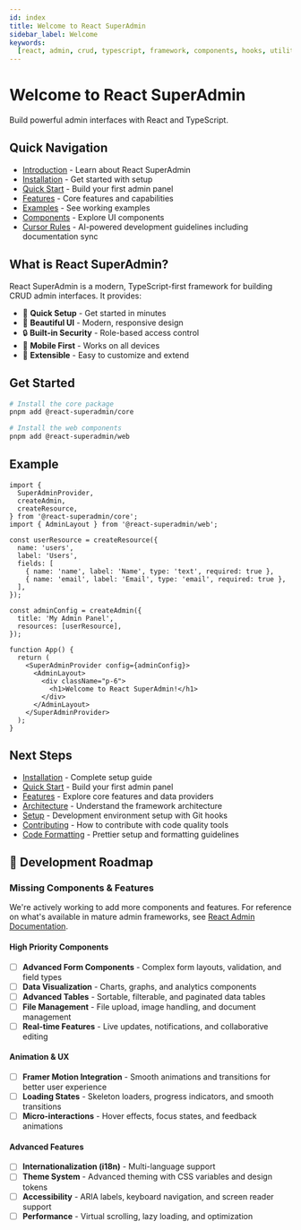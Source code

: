 ```yaml
---
id: index
title: Welcome to React SuperAdmin
sidebar_label: Welcome
keywords:
  [react, admin, crud, typescript, framework, components, hooks, utilities]
---
```


# Welcome to React SuperAdmin

Build powerful admin interfaces with React and TypeScript.

## Quick Navigation

- [Introduction](./introduction) - Learn about React SuperAdmin
- [Installation](./installation) - Get started with setup
- [Quick Start](./quick-start) - Build your first admin panel
- [Features](./features) - Core features and capabilities
- [Examples](./examples/basic-usage) - See working examples
- [Components](./components/button) - Explore UI components
- [Cursor Rules](./developer/cursor-rules) - AI-powered development guidelines including documentation sync

## What is React SuperAdmin?

React SuperAdmin is a modern, TypeScript-first framework for building CRUD admin interfaces. It provides:

- 🚀 **Quick Setup** - Get started in minutes
- 🎨 **Beautiful UI** - Modern, responsive design
- 🔒 **Built-in Security** - Role-based access control
- 📱 **Mobile First** - Works on all devices
- 🔧 **Extensible** - Easy to customize and extend

## Get Started

```bash
# Install the core package
pnpm add @react-superadmin/core

# Install the web components
pnpm add @react-superadmin/web
```

## Example

```tsx
import {
  SuperAdminProvider,
  createAdmin,
  createResource,
} from '@react-superadmin/core';
import { AdminLayout } from '@react-superadmin/web';

const userResource = createResource({
  name: 'users',
  label: 'Users',
  fields: [
    { name: 'name', label: 'Name', type: 'text', required: true },
    { name: 'email', label: 'Email', type: 'email', required: true },
  ],
});

const adminConfig = createAdmin({
  title: 'My Admin Panel',
  resources: [userResource],
});

function App() {
  return (
    <SuperAdminProvider config={adminConfig}>
      <AdminLayout>
        <div className="p-6">
          <h1>Welcome to React SuperAdmin!</h1>
        </div>
      </AdminLayout>
    </SuperAdminProvider>
  );
}
```

## Next Steps

- [Installation](./installation) - Complete setup guide
- [Quick Start](./quick-start) - Build your first admin panel
- [Features](./features) - Explore core features and data providers
- [Architecture](./developer/architecture) - Understand the framework architecture
- [Setup](./developer/setup) - Development environment setup with Git hooks
- [Contributing](./developer/contributing) - How to contribute with code quality tools
- [Code Formatting](./developer/contributing#code-formatting) - Prettier setup and formatting guidelines

## 🚧 Development Roadmap

### **Missing Components & Features**

We're actively working to add more components and features. For reference on what's available in mature admin frameworks, see [React Admin Documentation](https://marmelab.com/react-admin/documentation.html).

#### **High Priority Components**

- [ ] **Advanced Form Components** - Complex form layouts, validation, and field types
- [ ] **Data Visualization** - Charts, graphs, and analytics components
- [ ] **Advanced Tables** - Sortable, filterable, and paginated data tables
- [ ] **File Management** - File upload, image handling, and document management
- [ ] **Real-time Features** - Live updates, notifications, and collaborative editing

#### **Animation & UX**

- [ ] **Framer Motion Integration** - Smooth animations and transitions for better user experience
- [ ] **Loading States** - Skeleton loaders, progress indicators, and smooth transitions
- [ ] **Micro-interactions** - Hover effects, focus states, and feedback animations

#### **Advanced Features**

- [ ] **Internationalization (i18n)** - Multi-language support
- [ ] **Theme System** - Advanced theming with CSS variables and design tokens
- [ ] **Accessibility** - ARIA labels, keyboard navigation, and screen reader support
- [ ] **Performance** - Virtual scrolling, lazy loading, and optimization
